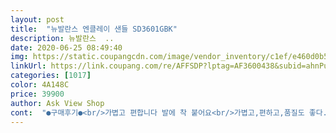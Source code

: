 ```yaml
---
layout: post 
title:  "뉴발란스 엔클레이 샌들 SD3601GBK" 
description: 뉴발란스  ..
date: 2020-06-25 08:49:40 
img: https://static.coupangcdn.com/image/vendor_inventory/c1ef/e460d0b529834248f54f9db67f2457c1c43d4f23fd5636e2d4412c197ab1.jpg 
linkUrl: https://link.coupang.com/re/AFFSDP?lptag=AF3600438&subid=ahnPublicAsk&pageKey=1493738705&itemId=2565361351&vendorItemId=70575526522&traceid=V0-113-a884d8a0d49841c7 
categories: [1017] 
color: 4A148C 
price: 39900 
author: Ask View Shop 
cont:  "●구매후기●<br/>가볍고 편합니다 발에 착 붙어요<br/>가볍고,편하고,품질도 좋다.<br/><br/>그런데 발볼이 넓은 분들은 불편하실 것 같아요<br/>냄새가 많이나요<br/>짱예뻐요<br/>평소 225 신는데 뉴발란스 샌들 230으로 샀더니 딱 맞고 너무 좋아요! 디자인도 너무 예쁘고 편해서 자주 신을것 같아요.<br/> 배송도 빨리 와서 매우 만족합니당!!<br/>가볍고 편합니다 발에 착 붙어요<br/>가볍고,편하고,품질도 좋다.<br/><br/>그런데 발볼이 넓은 분들은 불편하실 것 같아요<br/>냄새가 많이나요<br/>짱예뻐요<br/>평소 225 신는데 뉴발란스 샌들 230으로 샀더니 딱 맞고 너무 좋아요! 디자인도 너무 예쁘고 편해서 자주 신을것 같아요.<br/> 배송도 빨리 와서 매우 만족합니당!!<br/>가볍고 편합니다 발에 착 붙어요<br/>가볍고,편하고,품질도 좋다.<br/><br/>그런데 발볼이 넓은 분들은 불편하실 것 같아요<br/>냄새가 많이나요<br/>짱예뻐요<br/>평소 225 신는데 뉴발란스 샌들 230으로 샀더니 딱 맞고 너무 좋아요! 디자인도 너무 예쁘고 편해서 자주 신을것 같아요.<br/> 배송도 빨리 와서 매우 만족합니당!!<br/>가볍고 편합니다 발에 착 붙어요<br/>가볍고,편하고,품질도 좋다.<br/><br/>그런데 발볼이 넓은 분들은 불편하실 것 같아요<br/>냄새가 많이나요<br/>짱예뻐요<br/>평소 225 신는데 뉴발란스 샌들 230으로 샀더니 딱 맞고 너무 좋아요! 디자인도 너무 예쁘고 편해서 자주 신을것 같아요.<br/> 배송도 빨리 와서 매우 만족합니당!!<br/>" 
---
```

